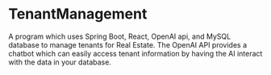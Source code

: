 # TenantManagement
A program which uses Spring Boot, React, OpenAI api, and MySQL database to manage tenants for Real Estate. The OpenAI API provides a chatbot which can easily access tenant information by having the AI interact with the data in your database.
